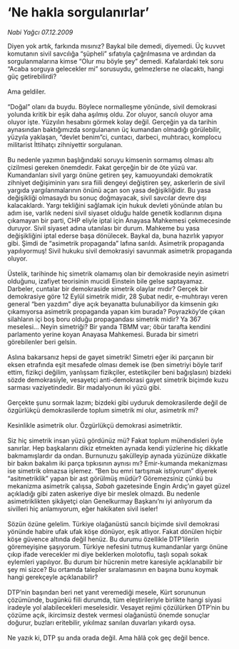# ‘Ne hakla sorgulanırlar’

*Nabi Yağcı 07.12.2009*

<div class="taraf_structure_2col_1zq">
<div class="margen_n">



 <p>Diyen yok artık, farkında mısınız? Baykal bile demedi, diyemedi. Üç kuvvet komutanın sivil savcılığa “şüpheli” sıfatıyla çağrılmasına ve ardından da sorgulanmalarına kimse “Olur mu böyle şey” demedi. Kafalardaki tek soru “Acaba sorguya gelecekler mi” sorusuydu, gelmezlerse ne olacaktı, hangi güç getirebilirdi? <br/><br/>Ama geldiler. <br/><br/>“Doğal” olanı da buydu. Böylece normalleşme yönünde, sivil demokrasi yolunda kritik bir eşik daha aşılmış oldu. Zor oluyor, sancılı oluyor ama oluyor işte. Yüzyılın hesabını görmek kolay değil. Gerçeğin ya da tarihin aynasından baktığımızda sorgulananın üç kumandan olmadığı görülebilir, yüzyıla yaklaşan, “devlet benim”ci, cuntacı, darbeci, muhtıracı, komplocu militarist İttihatçı zihniyettir sorgulanan. <br/><br/>Bu nedenle yazımın başlığındaki soruyu kimsenin sormamış olması altı çizilmesi gereken önemdedir. Fakat gerçeğin bir de öte yüzü var. Kumandanları sivil yargı önüne getiren şey, kamuoyundaki demokratik zihniyet değişiminin yanı sıra fiili dengeyi değiştiren şey, askerlerin de sivil yargıda yargılanmalarının önünü açan son yasa değişikliğidir. Bu yasa değişikliği olmasaydı bu sonuç doğmayacak, sivil savcılar devre dışı kalacaklardı. Yargı tekliğini sağlamak için hukuk devleti yönünde atılan bu adım ise, varlık nedeni sivil siyaset olduğu halde genetik kodlarının dışına çıkamayan bir parti, CHP eliyle iptal için Anayasa Mahkemesi çekmecesinde duruyor. Sivil siyaset adına utanılası bir durum. Mahkeme bu yasa değişikliğini iptal ederse başa dönülecek. Baykal da, buna hazırlık yapıyor gibi. Şimdi de “asimetrik propaganda” lafına sarıldı. Asimetrik propaganda yapılıyormuş! Sivil hukuku sivil demokrasiyi savunmak asimetrik propaganda oluyor. <br/><br/>Üstelik, tarihinde hiç simetrik olamamış olan bir demokraside neyin asimetri olduğunu, izafiyet teorisinin mucidi Einstein bile gelse saptayamaz. Darbeler, cuntalar bir demokraside simetrik olaylar mıdır? Gerçek bir demokrasiye göre 12 Eylül simetrik midir, 28 Şubat nedir, e-muhtırayı veren general “ben yazdım” diye açık beyanatta bulunabiliyor da kimsenin gıkı çıkamıyorsa asimetrik propaganda yapan kim burada? Poyrazköy’de çıkan silahların içi boş boru olduğu propagandası simetrik midir? Ya 367 meselesi... Neyin simetriği? Bir yanda TBMM var; öbür tarafta kendini parlamento yerine koyan Anayasa Mahkemesi. Burada bir simetri görebilenler beri gelsin. <br/><br/>Aslına bakarsanız hepsi de gayet simetrik! Simetri eğer iki parçanın bir eksen etrafında eşit mesafede olması demek ise (ben simetriyi böyle tarif ettim, fizikçi değilim, yanlışsam fizikçiler, estetikçiler beni bağışlasın) bizdeki sözde demokrasiyle, vesayetçi anti-demokrasi gayet simetrik biçimde kuzu sarması vaziyetindedir. Bir madalyonun iki yüzü gibi. <br/><br/>Gerçekte şunu sormak lazım; bizdeki gibi uyduruk demokrasilerde değil de özgürlükçü demokrasilerde toplum simetrik mi olur, asimetrik mi? <br/><br/>Kesinlikle asimetrik olur. Özgürlükçü demokrasi asimetriktir. <br/><br/>Siz hiç simetrik insan yüzü gördünüz mü? Fakat toplum mühendisleri öyle sanırlar. Hep başkalarını dikiz etmekten aynada kendi yüzlerine hiç dikkatle bakmamışlardır da ondan. Burnunuzu şakülleyip aynada yüzünüze dikkatle bir bakın bakalım iki parça tıpkısının aynısı mı? Emir-kumanda mekanizması ise simetrik olmazsa işlemez. “Ben bu emri tartışmak istiyorum” diyerek “asitmetriklik” yapan bir ast görülmüş müdür? Göremezsiniz çünkü bu mekanizma asimetrik çalışsa, <i>Sabah</i> gazetesinde Engin Ardıç’ın gayet güzel açıkladığı gibi zaten askeriye diye bir meslek olmazdı. Bu nedenle asimetriklikten şikâyetçi olan Genelkurmay Başkanı’nı iyi anlıyorum da sivilleri hiç anlamıyorum, eğer hakikaten sivil iseler! <br/><br/>Sözün özüne gelelim. Türkiye olağanüstü sancılı biçimde sivil demokrasi yönünde habire ufak ufak köşe dönüyor, eşik atlıyor. Fakat dönülen hiçbir köşe güvence altında değil henüz. Bu durumu özellikle DTP’lilerin göremeyişine şaşıyorum. Türkiye nefesini tutmuş kumandanlar yargı önüne çıkıp ifade verecekler mi diye beklerken molotoflu, taşlı sopalı sokak eylemleri yapılıyor. Bu durum bir hücrenin metre karesiyle açıklanabilir bir şey mi sizce? Bu ortamda talepler sıralamasının en başına bunu koymak hangi gerekçeyle açıklanabilir? <br/><br/>DTP’nin başından beri net yanıt veremediği mesele, Kürt sorununun çözümünde, bugünkü fiili durumda, tüm eleştirileriyle birlikte hangi siyasi iradeyle yol alabilecekleri meselesidir. Vesayet rejimi çözülürken DTP’nin bu çözüme açık, ikircimsiz destek vermesi olağanüstü önemde sonuçlar doğurur, buzları eritebilir, yıkılmaz sanılan duvarları yıkardı oysa. <br/><br/>Ne yazık ki, DTP şu anda orada değil. Ama hâlâ çok geç değil bence.</p>
<br/>
<br/>
<br/>



<br/>


<div id="taraf_not">
</div>

</div>


</div>
